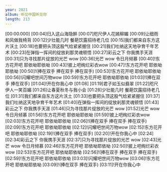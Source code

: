 ```yaml
---
year: 2021
album: 听见中国听见你
length: 213
---
```

[00:00.000]
[00:04]归入这山海隐醉
[00:07]咫尺伊人花嫣柳媚
[00:09]让细雨和风做我椅背
[00:12]少壮能几时 餐葩饮露招待老几位
[00:15]我们都来自东方这片沃土
[00:18]也要把头顶这股气给紧紧握住
[00:21]我们吐纳这天地孕育千年艺术
[00:23]在弹指一挥间的绽放刹那灵魂顿悟
[00:27]彩云之下 你我携手天涯
[00:31]只为寻找那片绽放的光芒 wow
[00:36]光芒 wow 令日月倾慕
[00:40]!东方花开吧 耶依呦耶依呦
[00:43]!披上吧绚烂彩衣wow
[00:47]!东方花开吧 耶依呦耶依呦
[00:50]!(捧在双手 捧在双手 捧在双手)
[00:53]!东方花开吧 耶依呦耶依呦
[00:56]!闪耀吧世间万物wow
[00:59]!东方花开吧 耶依呦耶依呦
[01:03]!(捧在双手 捧在双手)
[01:04]!开在你我心中
[01:08]
[01:19]君子如玉似翡翠
[01:22]咫尺伊人一笑百媚
[01:26]让春夏秋冬与我小会
[01:28]少壮能几时 餐葩饮露招待老几位
[01:31]我们都来自东方这片沃土
[01:33]也要把头顶这股气给紧紧握住
[01:37]我们吐纳这天地孕育千年艺术
[01:40]在弹指一挥间的绽放刹那灵魂顿悟
[01:43]彩云之下 你我携手天涯
[01:46]只为寻找那片绽放的光芒 wow
[01:52]光芒 wow 令日月倾慕
[01:56]!东方花开吧 耶依呦耶依呦
[01:59]!披上吧绚烂彩衣wow
[02:03]!东方花开吧 耶依呦耶依呦
[02:06]!(捧在双手 捧在双手 捧在双手)
[02:09]!东方花开吧 耶依呦耶依呦
[02:12]!闪耀吧世间万物wow
[02:15]!东方花开吧 耶依呦耶依呦
[02:19]!(捧在双手 捧在双手)
[02:20]!开在你我心中
[02:24]
[02:34]彩云之下 你我携手天涯
[02:37]只为寻找那片绽放的光芒 wow
[02:43]光芒 wow 令日月倾慕
[02:46]!东方花开吧 耶依呦耶依呦
[02:50]!披上吧绚烂彩衣wow
[02:53]!东方花开吧 耶依呦耶依呦
[02:56]!(捧在双手 捧在双手 捧在双手)
[02:59]!东方花开吧 耶依呦耶依呦
[03:03]!闪耀吧世间万物wow
[03:06]!东方花开吧 耶依呦耶依呦
[03:09]!(捧在双手 捧在双手)
[03:11]!开在你我心中
